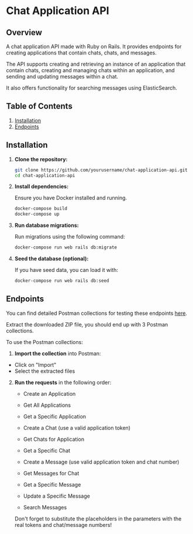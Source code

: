 # Chat Application API

## Overview

A chat application API made with Ruby on Rails. It provides endpoints for creating applications that contain chats, chats, and messages.

The API supports creating and retrieving an instance of an application that contain chats, creating and managing chats within an application, and sending and updating messages within a chat.

It also offers functionality for searching messages using ElasticSearch.

## Table of Contents

1. [Installation](#installation)
2. [Endpoints](#endpoints)

## Installation

1. **Clone the repository:**

   ```bash
   git clone https://github.com/yourusername/chat-application-api.git
   cd chat-application-api

2. **Install dependencies:**

   Ensure you have Docker installed and running.

   ```bash
   docker-compose build
   docker-compose up
3. **Run database migrations:**

   Run migrations using the following command:

   ```bash
   docker-compose run web rails db:migrate

4. **Seed the database (optional):**

   If you have seed data, you can load it with:

   ```bash
   docker-compose run web rails db:seed

## Endpoints

You can find detailed Postman collections for testing these endpoints [here](https://drive.google.com/file/d/1qkCTRp7GMhJ31kwUO1QgwGDoH_2fizTw/view?usp=sharing).

Extract the downloaded ZIP file, you should end up with 3 Postman collections.

To use the Postman collections:

1. **Import the collection** into Postman:
  - Click on "Import" 
  - Select the extracted files
2. **Run the requests** in the following order:
   - Create an Application
   - Get All Applications
   - Get a Specific Application
   - Create a Chat (use a valid application token)
   - Get Chats for Application
   - Get a Specific Chat

   - Create a Message (use valid application token and chat number)
   - Get Messages for Chat
   - Get a Specific Message
   - Update a Specific Message
   - Search Messages

   Don't forget to substitute the placeholders in the parameters with the real tokens and chat/message numbers!
